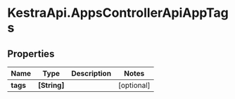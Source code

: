 # KestraApi.AppsControllerApiAppTags

## Properties

Name | Type | Description | Notes
------------ | ------------- | ------------- | -------------
**tags** | **[String]** |  | [optional] 


